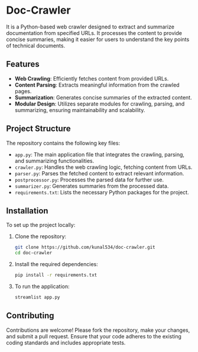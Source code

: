 # Doc-Crawler

It is a Python-based web crawler designed to extract and summarize documentation from specified URLs. It processes the content to provide concise summaries, making it easier for users to understand the key points of technical documents.

## Features

- **Web Crawling**: Efficiently fetches content from provided URLs.
- **Content Parsing**: Extracts meaningful information from the crawled pages.
- **Summarization**: Generates concise summaries of the extracted content.
- **Modular Design**: Utilizes separate modules for crawling, parsing, and summarizing, ensuring maintainability and scalability.

## Project Structure

The repository contains the following key files:

- `app.py`: The main application file that integrates the crawling, parsing, and summarizing functionalities.
- `crawler.py`: Handles the web crawling logic, fetching content from URLs.
- `parser.py`: Parses the fetched content to extract relevant information.
- `postprocessor.py`: Processes the parsed data for further use.
- `summarizer.py`: Generates summaries from the processed data.
- `requirements.txt`: Lists the necessary Python packages for the project.

## Installation

To set up the project locally:

1. Clone the repository:

   ```bash
   git clone https://github.com/kunal534/doc-crawler.git
   cd doc-crawler
2. Install the required dependencies:

   ```bash
   pip install -r requirements.txt

3. To run the application:
   ```bash
   streamlist app.py

## Contributing

Contributions are welcome! Please fork the repository, make your changes, and submit a pull request. Ensure that your code adheres to the existing coding standards and includes appropriate tests.
